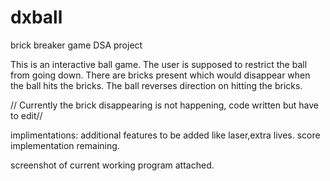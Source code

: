 # dxball
brick breaker game
DSA project

This is an interactive ball game.
The user is supposed to restrict the ball from going down.
There are bricks present which would disappear when the ball hits the bricks.
The ball reverses direction on hitting the bricks.

// Currently the brick disappearing is not happening, code written but have to edit//

implimentations:
  additional features to be added like laser,extra lives.
  score implementation remaining.
  
  
screenshot of current working program attached.
